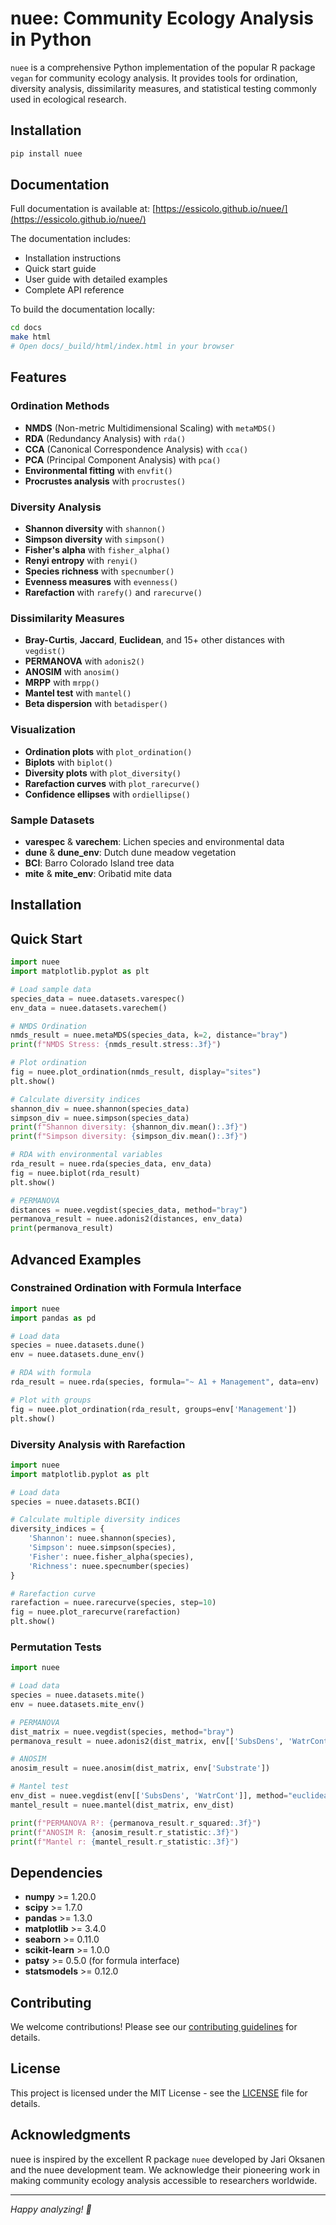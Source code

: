 # nuee: Community Ecology Analysis in Python

`nuee` is a comprehensive Python implementation of the popular R package `vegan` for community ecology analysis. It provides tools for ordination, diversity analysis, dissimilarity measures, and statistical testing commonly used in ecological research.

## Installation

```bash
pip install nuee
```

## Documentation

Full documentation is available at: [https://essicolo.github.io/nuee/](https://essicolo.github.io/nuee/)

The documentation includes:
- Installation instructions
- Quick start guide
- User guide with detailed examples
- Complete API reference

To build the documentation locally:
```bash
cd docs
make html
# Open docs/_build/html/index.html in your browser
```

## Features

### Ordination Methods
- **NMDS** (Non-metric Multidimensional Scaling) with `metaMDS()`
- **RDA** (Redundancy Analysis) with `rda()`
- **CCA** (Canonical Correspondence Analysis) with `cca()`
- **PCA** (Principal Component Analysis) with `pca()`
- **Environmental fitting** with `envfit()`
- **Procrustes analysis** with `procrustes()`

### Diversity Analysis
- **Shannon diversity** with `shannon()`
- **Simpson diversity** with `simpson()`
- **Fisher's alpha** with `fisher_alpha()`
- **Renyi entropy** with `renyi()`
- **Species richness** with `specnumber()`
- **Evenness measures** with `evenness()`
- **Rarefaction** with `rarefy()` and `rarecurve()`

### Dissimilarity Measures
- **Bray-Curtis**, **Jaccard**, **Euclidean**, and 15+ other distances with `vegdist()`
- **PERMANOVA** with `adonis2()`
- **ANOSIM** with `anosim()`
- **MRPP** with `mrpp()`
- **Mantel test** with `mantel()`
- **Beta dispersion** with `betadisper()`

### Visualization
- **Ordination plots** with `plot_ordination()`
- **Biplots** with `biplot()`
- **Diversity plots** with `plot_diversity()`
- **Rarefaction curves** with `plot_rarecurve()`
- **Confidence ellipses** with `ordiellipse()`

### Sample Datasets
- **varespec** & **varechem**: Lichen species and environmental data
- **dune** & **dune_env**: Dutch dune meadow vegetation
- **BCI**: Barro Colorado Island tree data  
- **mite** & **mite_env**: Oribatid mite data

## Installation
## Quick Start

```python
import nuee 
import matplotlib.pyplot as plt

# Load sample data
species_data = nuee.datasets.varespec()
env_data = nuee.datasets.varechem()

# NMDS Ordination
nmds_result = nuee.metaMDS(species_data, k=2, distance="bray")
print(f"NMDS Stress: {nmds_result.stress:.3f}")

# Plot ordination
fig = nuee.plot_ordination(nmds_result, display="sites")
plt.show()

# Calculate diversity indices
shannon_div = nuee.shannon(species_data)
simpson_div = nuee.simpson(species_data)
print(f"Shannon diversity: {shannon_div.mean():.3f}")
print(f"Simpson diversity: {simpson_div.mean():.3f}")

# RDA with environmental variables
rda_result = nuee.rda(species_data, env_data)
fig = nuee.biplot(rda_result)
plt.show()

# PERMANOVA
distances = nuee.vegdist(species_data, method="bray")
permanova_result = nuee.adonis2(distances, env_data)
print(permanova_result)
```

## Advanced Examples

### Constrained Ordination with Formula Interface

```python
import nuee 
import pandas as pd

# Load data
species = nuee.datasets.dune()
env = nuee.datasets.dune_env()

# RDA with formula
rda_result = nuee.rda(species, formula="~ A1 + Management", data=env)

# Plot with groups
fig = nuee.plot_ordination(rda_result, groups=env['Management'])
plt.show()
```

### Diversity Analysis with Rarefaction

```python
import nuee 
import matplotlib.pyplot as plt

# Load data
species = nuee.datasets.BCI()

# Calculate multiple diversity indices
diversity_indices = {
    'Shannon': nuee.shannon(species),
    'Simpson': nuee.simpson(species), 
    'Fisher': nuee.fisher_alpha(species),
    'Richness': nuee.specnumber(species)
}

# Rarefaction curve
rarefaction = nuee.rarecurve(species, step=10)
fig = nuee.plot_rarecurve(rarefaction)
plt.show()
```

### Permutation Tests

```python
import nuee 

# Load data
species = nuee.datasets.mite()
env = nuee.datasets.mite_env()

# PERMANOVA
dist_matrix = nuee.vegdist(species, method="bray")
permanova_result = nuee.adonis2(dist_matrix, env[['SubsDens', 'WatrCont']])

# ANOSIM
anosim_result = nuee.anosim(dist_matrix, env['Substrate'])

# Mantel test
env_dist = nuee.vegdist(env[['SubsDens', 'WatrCont']], method="euclidean")
mantel_result = nuee.mantel(dist_matrix, env_dist)

print(f"PERMANOVA R²: {permanova_result.r_squared:.3f}")
print(f"ANOSIM R: {anosim_result.r_statistic:.3f}")
print(f"Mantel r: {mantel_result.r_statistic:.3f}")
```

## Dependencies

- **numpy** >= 1.20.0
- **scipy** >= 1.7.0  
- **pandas** >= 1.3.0
- **matplotlib** >= 3.4.0
- **seaborn** >= 0.11.0
- **scikit-learn** >= 1.0.0
- **patsy** >= 0.5.0 (for formula interface)
- **statsmodels** >= 0.12.0

## Contributing

We welcome contributions! Please see our [contributing guidelines](CONTRIBUTING.md) for details.

## License

This project is licensed under the MIT License - see the [LICENSE](LICENSE) file for details.

## Acknowledgments

nuee is inspired by the excellent R package `nuee` developed by Jari Oksanen and the nuee development team. We acknowledge their pioneering work in making community ecology analysis accessible to researchers worldwide.

---

*Happy analyzing! 🌱*
